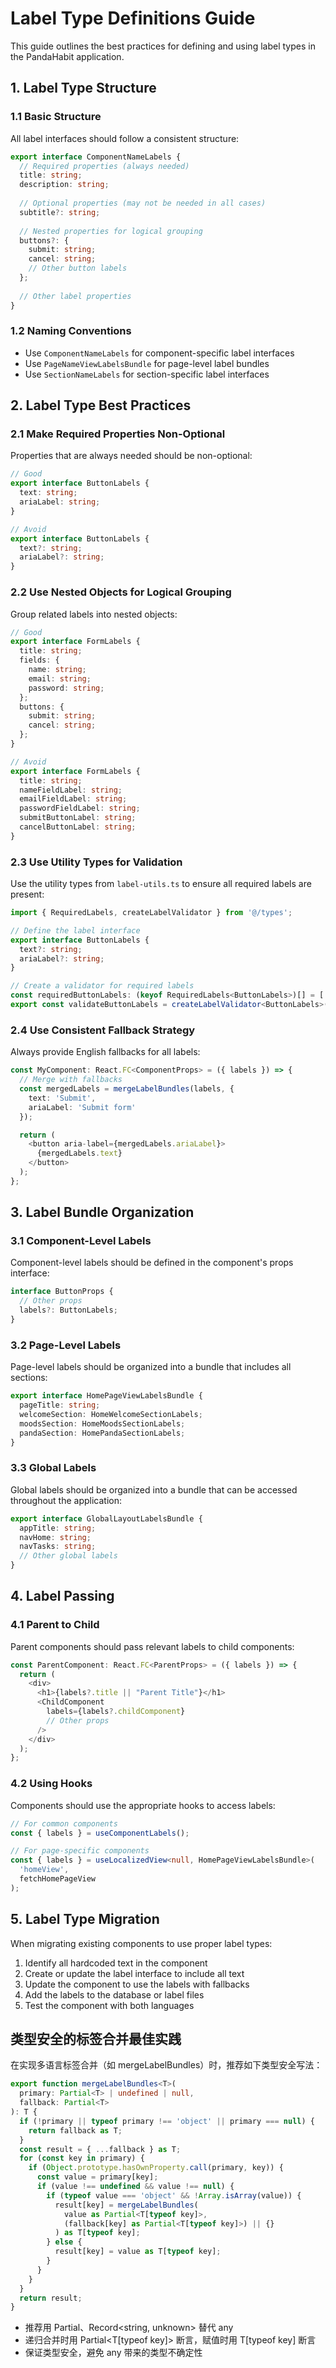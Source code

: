 # Label Type Definitions Guide

This guide outlines the best practices for defining and using label types in the PandaHabit application.

## 1. Label Type Structure

### 1.1 Basic Structure

All label interfaces should follow a consistent structure:

```typescript
export interface ComponentNameLabels {
  // Required properties (always needed)
  title: string;
  description: string;
  
  // Optional properties (may not be needed in all cases)
  subtitle?: string;
  
  // Nested properties for logical grouping
  buttons?: {
    submit: string;
    cancel: string;
    // Other button labels
  };
  
  // Other label properties
}
```

### 1.2 Naming Conventions

- Use `ComponentNameLabels` for component-specific label interfaces
- Use `PageNameViewLabelsBundle` for page-level label bundles
- Use `SectionNameLabels` for section-specific label interfaces

## 2. Label Type Best Practices

### 2.1 Make Required Properties Non-Optional

Properties that are always needed should be non-optional:

```typescript
// Good
export interface ButtonLabels {
  text: string;
  ariaLabel: string;
}

// Avoid
export interface ButtonLabels {
  text?: string;
  ariaLabel?: string;
}
```

### 2.2 Use Nested Objects for Logical Grouping

Group related labels into nested objects:

```typescript
// Good
export interface FormLabels {
  title: string;
  fields: {
    name: string;
    email: string;
    password: string;
  };
  buttons: {
    submit: string;
    cancel: string;
  };
}

// Avoid
export interface FormLabels {
  title: string;
  nameFieldLabel: string;
  emailFieldLabel: string;
  passwordFieldLabel: string;
  submitButtonLabel: string;
  cancelButtonLabel: string;
}
```

### 2.3 Use Utility Types for Validation

Use the utility types from `label-utils.ts` to ensure all required labels are present:

```typescript
import { RequiredLabels, createLabelValidator } from '@/types';

// Define the label interface
export interface ButtonLabels {
  text?: string;
  ariaLabel?: string;
}

// Create a validator for required labels
const requiredButtonLabels: (keyof RequiredLabels<ButtonLabels>)[] = ['text', 'ariaLabel'];
export const validateButtonLabels = createLabelValidator<ButtonLabels>(requiredButtonLabels);
```

### 2.4 Use Consistent Fallback Strategy

Always provide English fallbacks for all labels:

```typescript
const MyComponent: React.FC<ComponentProps> = ({ labels }) => {
  // Merge with fallbacks
  const mergedLabels = mergeLabelBundles(labels, {
    text: 'Submit',
    ariaLabel: 'Submit form'
  });

  return (
    <button aria-label={mergedLabels.ariaLabel}>
      {mergedLabels.text}
    </button>
  );
};
```

## 3. Label Bundle Organization

### 3.1 Component-Level Labels

Component-level labels should be defined in the component's props interface:

```typescript
interface ButtonProps {
  // Other props
  labels?: ButtonLabels;
}
```

### 3.2 Page-Level Labels

Page-level labels should be organized into a bundle that includes all sections:

```typescript
export interface HomePageViewLabelsBundle {
  pageTitle: string;
  welcomeSection: HomeWelcomeSectionLabels;
  moodsSection: HomeMoodsSectionLabels;
  pandaSection: HomePandaSectionLabels;
}
```

### 3.3 Global Labels

Global labels should be organized into a bundle that can be accessed throughout the application:

```typescript
export interface GlobalLayoutLabelsBundle {
  appTitle: string;
  navHome: string;
  navTasks: string;
  // Other global labels
}
```

## 4. Label Passing

### 4.1 Parent to Child

Parent components should pass relevant labels to child components:

```typescript
const ParentComponent: React.FC<ParentProps> = ({ labels }) => {
  return (
    <div>
      <h1>{labels?.title || "Parent Title"}</h1>
      <ChildComponent 
        labels={labels?.childComponent}
        // Other props
      />
    </div>
  );
};
```

### 4.2 Using Hooks

Components should use the appropriate hooks to access labels:

```typescript
// For common components
const { labels } = useComponentLabels();

// For page-specific components
const { labels } = useLocalizedView<null, HomePageViewLabelsBundle>(
  'homeView',
  fetchHomePageView
);
```

## 5. Label Type Migration

When migrating existing components to use proper label types:

1. Identify all hardcoded text in the component
2. Create or update the label interface to include all text
3. Update the component to use the labels with fallbacks
4. Add the labels to the database or label files
5. Test the component with both languages

## 类型安全的标签合并最佳实践

在实现多语言标签合并（如 mergeLabelBundles）时，推荐如下类型安全写法：

```ts
export function mergeLabelBundles<T>(
  primary: Partial<T> | undefined | null,
  fallback: Partial<T>
): T {
  if (!primary || typeof primary !== 'object' || primary === null) {
    return fallback as T;
  }
  const result = { ...fallback } as T;
  for (const key in primary) {
    if (Object.prototype.hasOwnProperty.call(primary, key)) {
      const value = primary[key];
      if (value !== undefined && value !== null) {
        if (typeof value === 'object' && !Array.isArray(value)) {
          result[key] = mergeLabelBundles(
            value as Partial<T[typeof key]>,
            (fallback[key] as Partial<T[typeof key]>) || {}
          ) as T[typeof key];
        } else {
          result[key] = value as T[typeof key];
        }
      }
    }
  }
  return result;
}
```

- 推荐用 Partial<T>、Record<string, unknown> 替代 any
- 递归合并时用 Partial<T[typeof key]> 断言，赋值时用 T[typeof key] 断言
- 保证类型安全，避免 any 带来的类型不确定性
